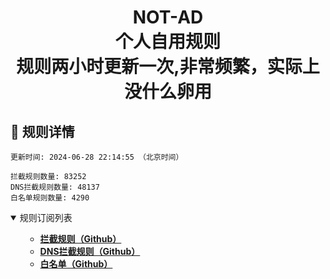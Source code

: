 <div align="center">
<h1 align="center">NOT-AD<br>个人自用规则<br>规则两小时更新一次,非常频繁，实际上没什么卵用</h1>
</div>

<h2 id="a">🎯 规则详情</h2>

```
更新时间: 2024-06-28 22:14:55 （北京时间） 

拦截规则数量: 83252 
DNS拦截规则数量: 48137 
白名单规则数量: 4290 
``` 
<details open>
<summary>规则订阅列表</summary>
<ul>

- **[拦截规则（Github）](https://raw.githubusercontent.com/tyy840913/NOT-AD/master/rules.txt)**
- **[DNS拦截规则（Github）](https://raw.githubusercontent.com/tyy840913/NOT-AD/master/dns.txt)**
- **[白名单（Github）](https://raw.githubusercontent.com/tyy840913/NOT-AD/master/allow.txt)**
  

</ul>
</details>

